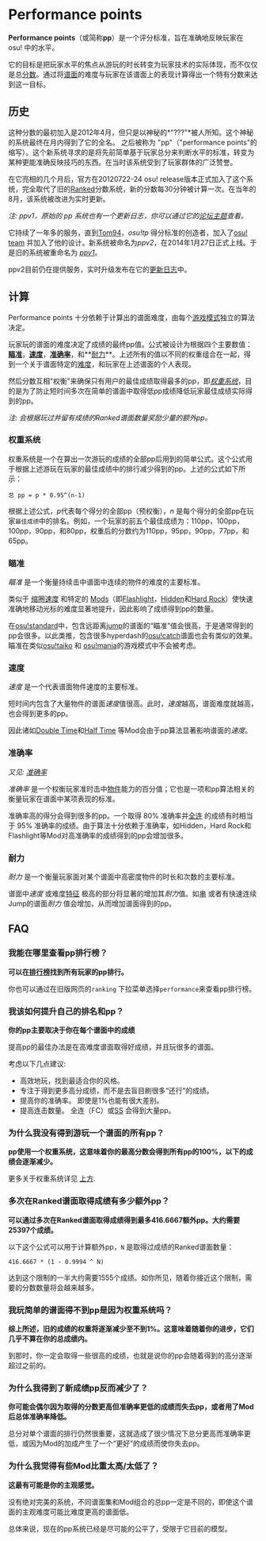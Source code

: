 # Performance points

**Performance points**（或简称**pp**）是一个评分标准，旨在准确地反映玩家在 osu! 中的水平。

它的目标是把玩家水平的焦点从游玩的时长转变为玩家技术的实际体现，而不仅仅是总[分数](/wiki/Score)。通过将[谱面](/wiki/Beatmap)的难度与玩家在该谱面上的表现计算得出一个特有分数来达到这一目标。

## 历史

这种分数的最初加入是2012年4月，但只是以神秘的*"???"*被人所知。这个神秘的系统最终在月内得到了它的全名。
之后被称为 "pp"（"performance points"的缩写）。这个新系统寻求的是将先前简单基于玩家总分来判断水平的标准，转变为某种更能准确反映技巧的东西。在当时该系统受到了玩家群体的广泛赞誉。

在它亮相的几个月后，官方在20120722-24 osu! release版本正式加入了这个系统，完全取代了旧的[Ranked](/wiki/Beatmap/Category#ranked)分数系统，新的分数每30分钟被计算一次。在当年的8月，该系统被改进为实时更新。

*注: ppv1，原始的 pp 系统也有一个更新日志，你可以通过它的[论坛主题](https://osu.ppy.sh/community/forums/topics/92185)查看。*

它持续了一年多的服务，直到[Tom94](https://osu.ppy.sh/users/1857058)，*osu!tp* 得分标准的创造者，加入了[osu! team](/wiki/People/The_Team) 并加入了他的设计。新系统被命名为*ppv2*，在2014年1月27日正式上线。于是旧的系统被重命名为 *[ppv1](/wiki/Performance_points/ppv1)*。

ppv2目前仍在提供服务，实时升级发布在它的[更新日志](https://osu.ppy.sh/p/changelog?category=pp)中。

## 计算

Performance points 十分依赖于计算出的谱面难度，由每个[游戏模式](/wiki/Game_mode)独立的算法决定。

玩家玩的谱面的难度决定了成绩的最终pp值。公式被设计为根据四个主要数值：**[瞄准](#瞄准)**，**[速度](#速度)**，**[准确率](#准确率)**，和**[耐力](#耐力)**。上述所有的值以不同的权重组合在一起，得到一个关于谱面特定的[难度](/wiki/Difficulties)，和玩家在上述谱面的个人表现。

然后分数互相"权衡"来确保只有用户的最佳成绩取得最多的pp，即[*权重系统*](#权重系统)，目的是为了防止短时间多次在简单的谱面中取得低pp成绩降低玩家最佳成绩实际得到的pp。

*注: 会根据玩过并留有成绩的Ranked谱面数量奖励少量的额外pp。*

### 权重系统

权重系统是一个在算出一次游玩的成绩的全部pp后用到的简单公式。这个公式用于根据上述游玩在玩家的最佳成绩中的排行减少得到的pp。上述的公式如下所示：

`总 pp = p * 0.95^(n-1)`

根据上述公式，*p*代表每个得分的全部pp（预权衡），*n* 是每个得分的全部pp在玩家`最佳成绩`中的排名。例如，一个玩家的前五个最佳成绩为：110pp，100pp，100pp，90pp，和80pp，权重后的分数约为110pp，95pp，90pp，77pp，和65pp。

### 瞄准

*瞄准* 是一个衡量持续击中谱面中连续的物件的难度的主要标准。

类似于 [缩圈速度](/wiki/Beatmapping/Approach_rate) 和特定的 [Mods](/wiki/Game_modifier)（即[Flashlight](/wiki/Game_modifier/Flashlight)，[Hidden](/wiki/Game_modifier/Hidden)和[Hard Rock](/wiki/Game_modifier/Hard_Rock)）使快速准确地移动光标的难度显著地提升，因此影响了成绩得到pp的数量。

在[osu!standard](/wiki/Game_mode/osu!)中，包含远距离[jump](/wiki/Beatmap/Pattern/Jump)的谱面的“瞄准”值会很高，于是通常得到的pp会很多。以此类推，包含很多hyperdash的[osu!catch](/wiki/Game_mode/osu!catch)谱面也会有类似的效果。瞄准在类似[osu!taiko](/wiki/Game_mode/osu!taiko) 和 [osu!mania](/wiki/Game_mode/osu!mania)的游戏模式中不会被考虑。

### 速度

*速度* 是一个代表谱面物件速度的主要标准。

短时间内包含了大量物件的谱面*速度*值很高。此时，*速度*越高，谱面难度就越高，也会得到更多的pp。

因此诸如[Double Time](/wiki/Game_modifier/Double_Time)和[Half Time](/wiki/Game_modifier/Half_Time) 等Mod会由于pp算法显著影响谱面的*速度*。

### 准确率

*又见: [准确率](/wiki/Accuracy)*

*准确率* 是一个权衡玩家准时击中[物件](/wiki/Hit_object)能力的百分值；它也是一项和pp算法相关的衡量玩家在谱面中某项表现的标准。

准确率高的得分会得到很多的pp。一个取得 80% 准确率并[全连](/wiki/Glossary#fc) 的成绩有时相当于 95% 准确率的成绩。由于算法十分依赖于准确率，如Hidden，Hard Rock和Flashlight等Mod对高准确率的成绩得到的pp会增加很多。

### 耐力

*耐力* 是一个衡量玩家面对某个谱面中高密度物件的时长和次数的主要标准。

谱面中*速度* 或难度[特征](/wiki/Beatmap/Pattern) 极高的部分将显著的增加其*耐力*值。如[串](/wiki/Beatmap/Pattern/Stream) 或者有快速连续Jump的谱面*耐力* 值会增加，从而增加谱面得到的pp。

## FAQ

### 我能在哪里查看pp排行榜？

**可以在[排行榜](https://osu.ppy.sh/p/pp)找到所有玩家的pp排行。**

你也可以通过在旧版网页的`ranking` 下拉菜单选择`performance`来查看pp排行榜。

### 我该如何提升自己的排名和pp？

**你的pp主要取决于你在每个谱面中的成绩**

提高pp的最佳办法是在高难度谱面取得好成绩，并且玩很多的谱面。

考虑以下几点建议:

- 高效地玩，找到最适合你的风格。
- 专注于得到更多高分成绩，而不是去盲目刷很多“还行”的成绩。
- 提高你的准确率。 即使是1%也能有很大差别。
- 提高连击数量。 全连（FC）或[SS](/wiki/Glossary#grade) 会得到大量pp。

### 为什么我没有得到游玩一个谱面的所有pp？

**pp使用一个权重系统，这意味着你的最高分数会得到所有pp的100%，以下的成绩会逐渐减少。**

更多关于权重系统详见 [上方](#权重系统).

### 多次在Ranked谱面取得成绩有多少额外pp？

**可以通过多次在Ranked谱面取得成绩得到最多416.6667额外pp。大约需要25397个成绩。**

以下这个公式可以用于计算额外pp，`N` 是取得过成绩的Ranked谱面数量：

`416.6667 * (1 - 0.9994 ^ N)`

达到这个限制的一半大约需要1555个成绩。如你所见，随着你接近这个限制，需要的分数数量将会越来越多。

### 我玩简单的谱面得不到pp是因为权重系统吗？

**综上所述，旧的成绩的权重将逐渐减少至不到1%。这意味着随着你的进步，它们几乎不算在你的总成绩内。**

到那时，你一定会取得一些很高的成绩，也就是说你的pp会随着得到的高分逐渐超过之前的。

### 为什么我得到了新成绩pp反而减少了？

**你可能会偶尔因为取得的分数更高但准确率更低的成绩而失去pp，或者用了Mod后总体准确率降低。**

总分对单个谱面的排行仍然很重要，这就造成了很少情况下总分更高而准确率更低，或因为Mod的加成产生了一个“更好”的成绩而使你失去pp。

### 为什么我觉得有些Mod比重太高/太低了？

**这最有可能是你的主观感觉。**

没有绝对完美的系统，不同谱面集和Mod组合的总pp一定是不同的，即使这个谱面的主观难度可能比难度更高的谱面低。

总体来说，现在的pp系统已经是尽可能的公平了，受限于它目前的模型。
